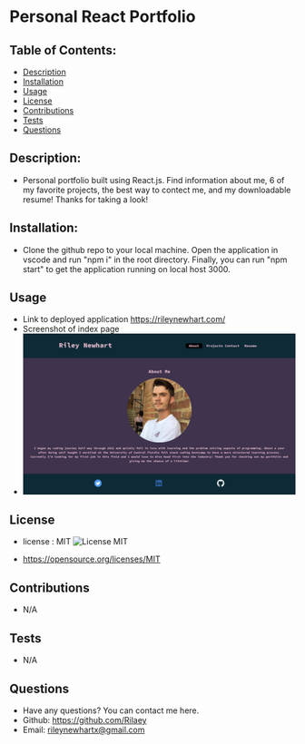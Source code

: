 # Personal React Portfolio

## Table of Contents:

- [Description](#description)
- [Installation](#installation)
- [Usage](#usage)
- [License](#license)
- [Contributions](#contributions)
- [Tests](#tests)
- [Questions](#questions)

## Description:

- Personal portfolio built using React.js. Find information about me, 6 of my favorite projects, the best way to contect me, and my downloadable resume! Thanks for taking a look!

## Installation:

- Clone the github repo to your local machine. Open the application in vscode and run "npm i" in the root directory. Finally, you can run "npm start" to get the application running on local host 3000.

## Usage

- Link to deployed application https://rileynewhart.com/
- Screenshot of index page
- ![Screenshot of index page](./src/images/rp-sc.png)

## License

- license : MIT ![License MIT](https://img.shields.io/badge/License-MIT-yellow.svg)

- https://opensource.org/licenses/MIT

## Contributions

- N/A

## Tests

- N/A

## Questions

- Have any questions? You can contact me here.
- Github: https://github.com/Rilaey
- Email: rileynewhartx@gmail.com
